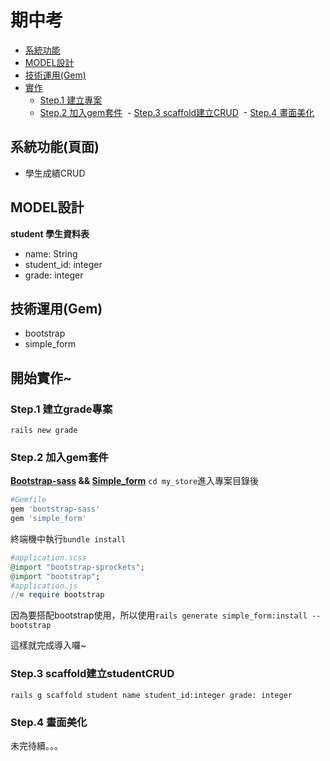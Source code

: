 # 期中考

- [系統功能](#系統功能頁面)
- [MODEL設計](#model設計)
- [技術運用(Gem)](#技術運用gem)
- [實作](#開始實作)
  - [Step.1 建立專案](#step1-建立my_store專案)
  - [Step.2 加入gem套件](#step2-加入gem套件)
  - [Step.3 scaffold建立CRUD](#step3-scaffold建立studentcrud)
  - [Step.4 畫面美化](#step4-畫面美化)
 

## 系統功能(頁面)
 
 
- 學生成績CRUD



## MODEL設計

**student 學生資料表**

 - name: String   
 - student_id: integer   
 - grade: integer




 

 
## 技術運用(Gem)
  - bootstrap
  - simple_form

## 開始實作~

### Step.1 建立grade專案
  `rails new grade`
  
### Step.2 加入gem套件

**[Bootstrap-sass](https://github.com/momo200e/Ruby_Rails_Notes/blob/master/Gem_Notes.md#bootstrap-sass) && [Simple_form](https://github.com/momo200e/Ruby_Rails_Notes/blob/master/Gem_Notes.md#simple_form)**
`cd my_store`進入專案目錄後
```ruby
#Gemfile
gem 'bootstrap-sass'
gem 'simple_form'
``` 
終端機中執行`bundle install`

```ruby
#application.scss
@import "bootstrap-sprockets";
@import "bootstrap";
#application.js
//= require bootstrap
``` 
因為要搭配bootstrap使用，所以使用`rails generate simple_form:install --bootstrap`
    

  
這樣就完成導入囉~
  
### Step.3 scaffold建立studentCRUD

```rails
rails g scaffold student name student_id:integer grade: integer
```


### Step.4 畫面美化
未完待續。。。
